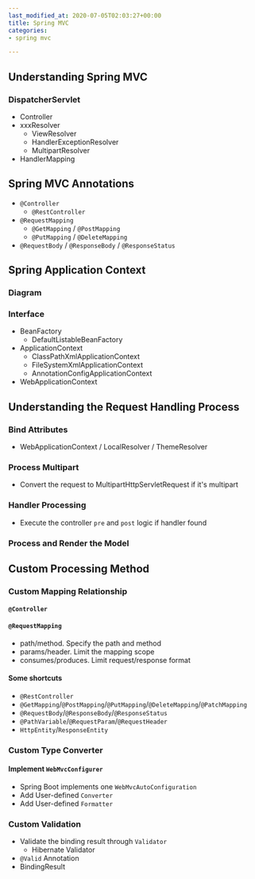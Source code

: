 ```yaml
---
last_modified_at: 2020-07-05T02:03:27+00:00
title: Spring MVC
categories:
- spring mvc

---
```

## Understanding Spring MVC

### DispatcherServlet

* Controller
* xxxResolver
  * ViewResolver
  * HandlerExceptionResolver
  * MultipartResolver
* HandlerMapping

## Spring MVC Annotations

* `@Controller`
  * `@RestController`
* `@RequestMapping`
  * `@GetMapping` / `@PostMapping`
  * `@PutMapping` / `@DeleteMapping`
* `@RequestBody` / `@ResponseBody` / `@ResponseStatus`

## Spring Application Context

### Diagram

### Interface

* BeanFactory
  * DefaultListableBeanFactory
* ApplicationContext
  * ClassPathXmlApplicationContext
  * FileSystemXmlApplicationContext
  * AnnotationConfigApplicationContext
* WebApplicationContext

## Understanding the Request Handling Process

### Bind Attributes

* WebApplicationContext / LocalResolver / ThemeResolver

### Process Multipart

* Convert the request to MultipartHttpServletRequest if it's multipart

### Handler Processing

* Execute the controller `pre` and `post` logic if handler found

### Process and Render the Model

## Custom Processing Method

### Custom Mapping Relationship

#### `@Controller`

#### `@RequestMapping`

* path/method. Specify the path and method
* params/header. Limit the mapping scope
* consumes/produces. Limit request/response format

#### Some shortcuts

* `@RestController`
* `@GetMapping`/`@PostMapping`/`@PutMapping`/`@DeleteMapping`/`@PatchMapping`
* `@RequestBody`/`@ResponseBody`/`@ResponseStatus`
* `@PathVariable`/`@RequestParam`/`@RequestHeader`
* `HttpEntity`/`ResponseEntity`

### Custom Type Converter

#### Implement `WebMvcConfigurer`

* Spring Boot implements one `WebMvcAutoConfiguration`
* Add User-defined `Converter`
* Add User-defined `Formatter`

### Custom Validation

* Validate the binding result through `Validator`
  * Hibernate Validator
* `@Valid` Annotation
* BindingResult